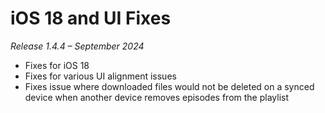 # iOS 18 and UI Fixes
*Release 1.4.4 – September 2024*

- Fixes for iOS 18
- Fixes for various UI alignment issues
- Fixes issue where downloaded files would not be deleted on a synced device when another device removes episodes from the playlist